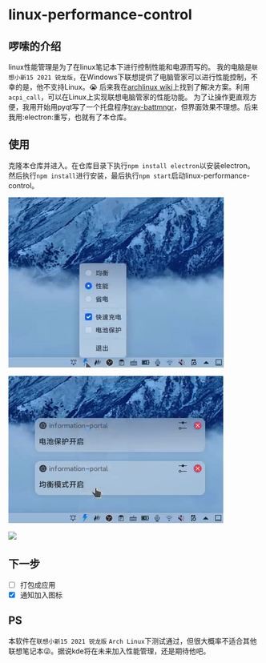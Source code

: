 # linux-performance-control
## 啰嗦的介绍
linux性能管理是为了在linux笔记本下进行控制性能和电源而写的。
我的电脑是`联想小新15 2021 锐龙版`，在Windows下联想提供了电脑管家可以进行性能控制，不幸的是，他不支持Linux。😭
后来我在[archlinux wiki](https://wiki.archlinux.org/title/Lenovo_IdeaPad_5_15are05)上找到了解决方案。利用`acpi_call`，可以在Linux上实现联想电脑管家的性能功能。
为了让操作更直观方便，我用开始用pyqt写了一个托盘程序[tray-battmngr](https://github.com/xushengfeng/tray-battmngr)，但界面效果不理想。后来我用:electron:重写，也就有了本仓库。

## 使用
克隆本仓库并进入。在仓库目录下执行`npm install electron`以安装electron。然后执行`npm install`进行安装，最后执行`npm start`启动linux-performance-control。

![](readme_assets/128.bmp)



![](readme_assets/452.bmp)

![](readme_assets/1633225809226.gif)

## 下一步
- [ ] 打包成应用
- [x] 通知加入图标

## PS
本软件在`联想小新15 2021 锐龙版` `Arch Linux`下测试通过，但很大概率不适合其他联想笔记本😜。据说kde将在未来加入性能管理，还是期待他吧。
